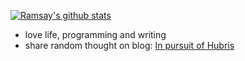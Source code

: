 [![Ramsay's github stats](https://github-readme-stats.vercel.app/api?username=ramsayleung&show_icons=true)](https://github.com/ramsayleung/ramsayleung)

- love life, programming and writing
- share random thought on blog: [In pursuit of Hubris](https://ramsayleung.github.io/)

